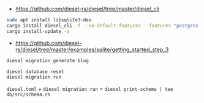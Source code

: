* https://github.com/diesel-rs/diesel/tree/master/diesel_cli

```sh
sudo apt install libsqlite3-dev
cargo install diesel_cli -f --no-default-features --features "postgres sqlite"
cargo install-update -a 
```

* https://github.com/diesel-rs/diesel/tree/master/examples/sqlite/getting_started_step_3

```sh
diesel migration generate blog
```

```sh
diesel database reset
diesel migration run
```

`diesel.toml` + `diesel migration run` = `diesel print-schema | tee db/src/schema.rs`